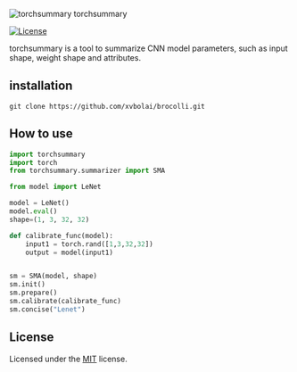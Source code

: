 ![torchsummary](https://ndqzpq.dm2304.livefilestore.com/y4mF9ON1vKrSy0ew9dM3Fw6KAvLzQza2nL9JiMSIfgfKLbqJPvuxwOC2VIur_Ycz4TvVpkibMkvKXrX-N9QOkyh0AaUW4qhWDak8cyM0UoLLxc57apyhfDaxflLlZrGqiJgzn1ztsxiaZMzglaIMhoo8kjPuZ5-vY7yoWXqJuhC1BDHOwgNPwIgzpxV1H4k1oQzmewThpAJ_w_fUHzianZtMw?width=35&height=35&cropmode=none) torchsummary

[![License](https://img.shields.io/badge/license-MIT-blue.svg)](LICENSE)

torchsummary is a tool to summarize CNN model parameters, such as input shape, weight shape and attributes.

## installation

```shell
git clone https://github.com/xvbolai/brocolli.git
```

## How to use

```python
import torchsummary
import torch
from torchsummary.summarizer import SMA

from model import LeNet

model = LeNet()
model.eval()
shape=(1, 3, 32, 32)

def calibrate_func(model):
    input1 = torch.rand([1,3,32,32])
    output = model(input1)


sm = SMA(model, shape)
sm.init()
sm.prepare()
sm.calibrate(calibrate_func)
sm.concise("Lenet")
```

## License
Licensed under the [MIT](https://github.com/xvbolai/torchsummary/blob/master/LICENSE) license.